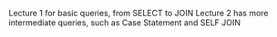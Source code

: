 Lecture 1 for basic queries, from SELECT to JOIN
Lecture 2 has more intermediate queries, such as Case Statement and SELF JOIN
